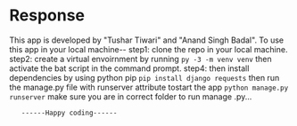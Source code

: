 # Response
This app is developed by "Tushar Tiwari" and "Anand Singh Badal". 
To use this app in your local machine--
step1: clone the repo in your local machine.
step2: create a virtual envoirnment by running
       ```py -3 -m venv venv```
       then activate the bat script in the command prompt.
step4: then install dependencies by using python pip 
       ```pip install django requests```
       then run the manage.py file with runserver attribute tostart the app
       ```python manage.py runserver```
       make sure you are in correct folder to run manage .py...

       ------Happy coding------
